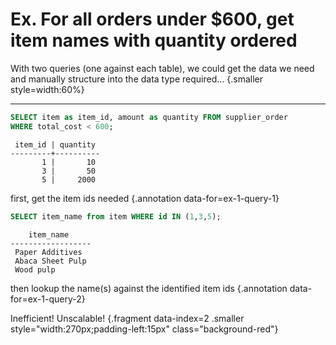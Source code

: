 # Ex. For all orders under $600, get item names with quantity ordered

With two queries (one against each table), we could get the data we need and manually structure into the data type required... {.smaller style=width:60%}

<hr />

<div class='row fragment' data-index=0>
<div class='cell-4'>

```sql
SELECT item as item_id, amount as quantity FROM supplier_order
WHERE total_cost < 600;
```

```text {#ex-1-query-1}
 item_id | quantity 
---------+----------
       1 |       10
       3 |       50
       5 |     2000
```

</div>
<div class='cell-2 smallest'>

first, get the item ids needed {.annotation data-for=ex-1-query-1}

</div>
</div> <!-- end row -->


<div class='row fragment' data-index=1>
<div class='cell-4'>

```sql
SELECT item_name from item WHERE id IN (1,3,5);
```

```text {#ex-1-query-2}
    item_name     
------------------
 Paper Additives
 Abaca Sheet Pulp
 Wood pulp
```

</div>
<div class='cell-2 smallest'>

then lookup the name(s) against the identified item ids {.annotation data-for=ex-1-query-2}

</div>
</div>

Inefficient! Unscalable! {.fragment data-index=2 .smaller style="width:270px;padding-left:15px" class="background-red"}
